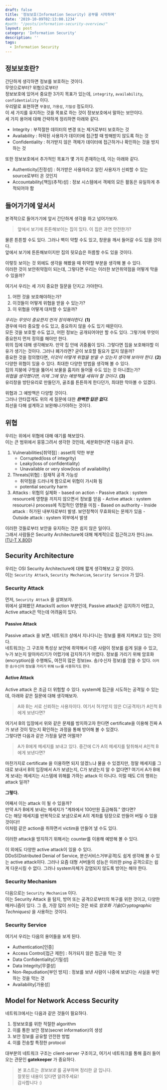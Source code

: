 ```yaml
---
draft: false
title: '정보보호(Information Security) 공부를 시작하며'
date: '2019-10-09T02:13:00.1234'
#path: "/posts/information-security-overview/"
layout: post
category: 'Information Security'
description: ''
tags:
  - Information Security
---
```


## 정보보호란?

간단하게 생각하면 정보를 보호하는 것이다.  
무엇으로부터? 위협으로부터!  
정보보호에 있어서 중요한 3가지 목표가 있는데, `integrity`, `availability`, `confidentiality` 이다.  
우리말로 표현하면 `무결성`, `가용성`, `기밀성` 정도이다.  
이 세 가지를 유지하는 것을 목표로 하는 것이 정보보호에서 말하는 보안이다.  
세 가지 용어에 대해 간략하게 정리하면 아래와 같다.
<br>

- Integrity : 부적절한 데이터의 변경 또는 제거로부터 보호하는 것
- Availability : 허락된 사용자가 데이터에 접근할 때 방해받지 않도록 하는 것
- Confidentiality : 허가받지 않은 객체가 데이터에 접근하거나 확인하는 것을 방지하는 것
  <br>

또한 정보보호에서 추가적인 목표가 몇 가지 존재하는데, 이는 아래와 같다.

- Authenticity\[진정성\] : 허가받은 사용자라고 알린 사용자가 신뢰할 수 있는 source로부터 온 것인지
- Accountability\[책임(추적)성\] : 정보 시스템에서 객체의 모든 활동은 유일하게 추적되어야 함
  <br>

## 들어가기에 앞서서

본격적으로 들어가기에 앞서 간단하게 생각을 하고 넘어가보자.

> 앞에서 보기에 튼튼해보이는 집이 있다. 이 집은 과연 안전한가?
> <br>

물론 튼튼할 수도 있다. 그러나 벽이 약할 수도 있고, 창문을 깨서 들어갈 수도 있을 것이다.  
앞에서 보기에 튼튼해보이지만 집의 뒷모습은 허름할 수도 있을 것이다. <br>

이렇듯 보이는 것 외에도 생각을 해봤을 때 취약할 부분을 생각해 볼 수 있다.  
이러한 것이 보안취약점이 되는데, 그렇다면 우리는 이러한 보안취약점을 어떻게 막을 수 있을까?

여기서 우리는 세 가지 중요한 질문을 던지고 가야한다.

1. 어떤 것을 보호해야하는가?
2. 이것들이 어떻게 위협을 받을 수 있는가?
3. 이 위협을 어떻게 대처할 수 있을까?

_우리는 무엇이 중요한지 먼저 정의해야한다._ **(1)**  
경우에 따라 중요할 수도 있고, 중요하지 않을 수도 있기 때문이다.  
모든 것을 보호할 수도 없고, 어떤 정보는 공개되어야만 할 수도 있다. 그렇기에 무엇이 중요한지 먼저 정의를 해야만 한다.  
위의 집에 대해 생각해보자. 만약 집 안에 귀중품이 있다. 그렇다면 집을 보호해야할 이유가 생기는 것이다. 그러나 폐가라면? 굳이 보호할 필요가 없지 않을까?  
중요한 것을 정의했다면, _이것이 어떻게 위협을 받을 수 있는지 생각해 보아야 한다._ **(2)**  
다양한 위협이 있을 수 있다. 최대한 다양한 방법을 생각해 볼 수 있다.  
집의 지붕에 구멍을 뚫어서 보물을 훔치러 들어올 수도 있는 것 아니겠는가?  
_위협을 생각했다면, 이제 그에 맞는 예방책을 세워야 할 것이다._ **(3)**  
유리창을 방탄유리로 만들던가, 골조를 튼튼하게 한다던가, 최대한 막아볼 수 있겠다. <br>

위협과 그 예방책은 다양할 것이다.  
그러나 안타깝게도 위의 세 질문에 대한 **_완벽한 답은 없다._**  
최선을 다해 설계하고 보완해나가야하는 것이다.

## 위협

우리는 위에서 위협에 대해 얘기를 해보았다.  
이는 큰 범위에서 뭉뚱그려서 생각한 것인데, 세분화한다면 다음과 같다.

1. Vulnerabilities\[취약점\] : asset의 약한 부분
   - Corrupted(loss of integrity)
   - Leaky(loss of confidentiality)
   - Unavailable or very slow(loss of availability)
2. Threats\[위협\] : 잠재적 공격 가능성
   - 취약점을 드러나게 함으로써 위협이 가시화 됨
   - potential security harm
3. Attacks : 위협의 실체화 - based on action - Passive attack : system resource에 영향을 끼치지 않으면서 정보를 얻음 - Active attack : system resource나 process에 직접적인 영향을 미침 - Based on authority - Inside attack : 허가된 내부자로부터 발생. 보안정책이 무효화되는 문제가 있음 - Outside attack : system 외부에서 발생
   <br>

이러한 것들로부터 보안을 유지하는 것은 쉽지 않은 일이다.  
그래서 사람들은 Security Architecture에 대해 쳬계적으로 접근하고자 한다.(ex. [ITU-T X.800](https://www.itu.int/rec/T-REC-X.800-199103-I))

## Security Architecture

우리는 OSI Security Architecture에 대해 짧게 생각해보고 갈 것이다.  
이는 `Security Attack`, `Security Mechanism`, `Security Service` 가 있다.

### Security Attack

먼저, `Security Attack` 을 살펴보자.  
위에서 살펴봤던 Attacks의 action 부분인데, Passive attack은 감지하기 어렵고, Active attack은 막는데 어려움이 있다.

#### Passive Attack

Passive attack 을 보면, 네트워크 상에서 지나다니는 정보를 몰래 지켜보고 있는 것이다.  
네트워크는 그 구조와 특성상 보안에 취약해서 다른 사람이 정보를 쉽게 읽을 수 있고, 누가 보는지 알아차리기가 어렵기에 감지하기가 어렵다. 정보를 가리기 위해 암호화(encryption)을 수행해도, 여전히 많은 정보(ex. 송/수신자 정보)를 얻을 수 있다. <small>이러한 송/수신자 정보를 가리기 위해 `tor`를 사용하기도 한다.</small>

#### Active Attack

Active attack 은 조금 더 위험할 수 있다. system에 접근을 시도하는 공격일 수 있는데, 아래와 같은 질문에 대해 생각해보자.

> A와 B는 서로 신뢰하는 사용자이다. 여기서 허가받지 않은 C(공격자)가 A인척 B에게 보낸다면?

여기서 B의 입장에서 위와 같은 문제를 방지하고자 한다면 certificate을 이용해 진짜 A가 보낸 것이 맞는지 확인하는 과정을 통해 방어해 볼 수 있겠다.  
그렇다면 다음과 같은 가정을 달면 어떨까?

> A가 B에게 메세지를 보내고 있다. 중간에 C가 A의 메세지를 탈취해서 A인척 B에게 보낸다면?

마찬가지로 certificate 을 이용하면 되지 않겠느냐 물을 수 있겠지만, 정말 메세지를 그대로 보내서 B의 입장에서 A가 보냈는지, C가 보냈는지 알 수 없다면? 여기서 A가 B에게 보내는 메세지는 시스템에 위해를 가하는 attack 이 아니다. 이럴 때도 C의 행위는 attack 일까?

**그렇다.**

어째서 이는 attack 이 될 수 있을까?  
만약 A가 B에게 보내는 메세지가 "계좌에서 100만원 출금해줘." 였다면?  
C는 해당 메세지를 반복적으로 보냄으로써 A의 계좌를 텅장으로 만들어 버릴 수 있을 것이다!!  
이처럼 같은 action을 취하면서 victim을 만들어 낼 수도 있다.

이러한 attack을 방지하기 위해서는 counter를 이용해 예방해 볼 수 있다.

이 외에도 다양한 active attack이 있을 수 있다.  
DDoS(Distributed Denial of Service, 분산서비스거부공격)도 쉽게 생각해 볼 수 있는 active attack이다. 그러나 요즘 대형 서버들의 성능은 이러한 ping 공격으로는 쉽게 다운시킬 수 없다. 그러나 system자체가 감염되지 않도록 방어는 해야 한다.

### Security Mechanism

다음으로는 `Security Mechanism` 이다.  
이는 Security Attack 을 탐지, 방어 또는 공격으로부터의 복구를 위한 것이고, 다양한 매커니즘이 있다.
그 중, 가장 많이 쓰이는 것은 바로 _암호화 기술(Cryptographic Techniques)_ 을 사용하는 것이다.

### Security Service

여기서 우리는 다음의 용어들을 보게 된다.

- Authentication\[인증\]
- Access Control\[접근 제한\] : 허가되지 않은 접근을 막는 것
- Data Confidentiality\[기밀성\]
- Data Integrity\[무결성\]
- Non-Repudiation\[부인 방지\] : 정보를 보낸 사람이 나중에 보냈다는 사실을 부인하는 것을 막는 것
- Availability\[가용성\]

## Model for Network Access Security

네트워크에서는 다음과 같은 것들이 필요하다.

1. 정보보호를 위한 적절한 algorithm
2. 이를 통한 보안 정보(secret information)의 생성
3. 보안 정보를 공유할 안전한 방법
4. 이를 전송할 특정한 protocol

대부분의 네트워크 구조는 client-server 구조이고, 여기서 네트워크를 통해 흘러 들어오는 관문인 **gatekeeper** 가 중요하다.

> 본 포스트는 _정보보호_ 를 공부하며 정리한 글 입니다.  
> 잘못된 내용이 있다면 알려주세요!  
> 감사합니다 :)
